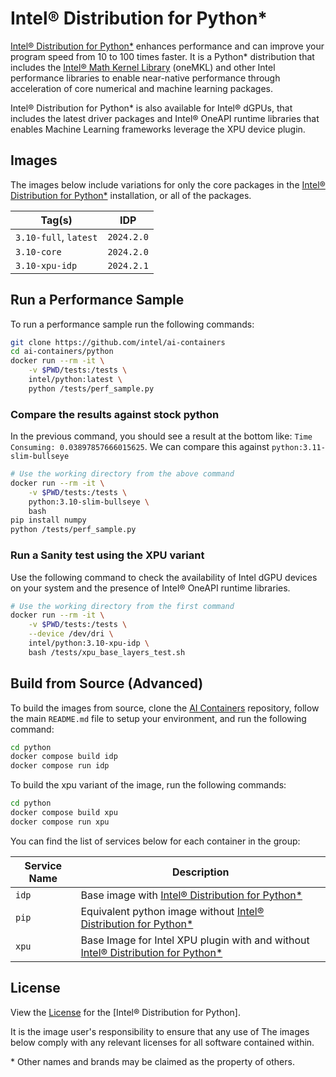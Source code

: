 # Intel® Distribution for Python*

[Intel® Distribution for Python*] enhances performance and can improve your program speed from 10 to 100 times faster. It is a Python* distribution that includes the [Intel® Math Kernel Library] (oneMKL) and other Intel performance libraries to enable near-native performance through acceleration of core numerical and machine learning packages.

Intel® Distribution for Python* is also available for Intel® dGPUs, that includes the latest driver packages and Intel® OneAPI runtime libraries that enables Machine Learning frameworks leverage the XPU device plugin.

## Images

The images below include variations for only the core packages in the [Intel® Distribution for Python*] installation, or all of the packages.

| Tag(s)                 | IDP        |
| ---------------------- | ---------- |
| `3.10-full`, `latest`  | `2024.2.0` |
| `3.10-core`            | `2024.2.0` |
| `3.10-xpu-idp`         | `2024.2.1` |

## Run a Performance Sample

To run a performance sample run the following commands:

```bash
git clone https://github.com/intel/ai-containers
cd ai-containers/python
docker run --rm -it \
    -v $PWD/tests:/tests \
    intel/python:latest \
    python /tests/perf_sample.py
```

### Compare the results against stock python

In the previous command, you should see a result at the bottom like: `Time Consuming: 0.03897857666015625`. We can compare this against `python:3.11-slim-bullseye`

```bash
# Use the working directory from the above command
docker run --rm -it \
    -v $PWD/tests:/tests \
    python:3.10-slim-bullseye \
    bash
pip install numpy
python /tests/perf_sample.py
```

### Run a Sanity test using the XPU variant

Use the following command to check the availability of Intel dGPU devices on your system and the presence of Intel® OneAPI runtime libraries.

```bash
# Use the working directory from the first command
docker run --rm -it \
    -v $PWD/tests:/tests \
    --device /dev/dri \
    intel/python:3.10-xpu-idp \
    bash /tests/xpu_base_layers_test.sh
```

## Build from Source (Advanced)

To build the images from source, clone the [AI Containers](https://github.com/intel/ai-containers) repository, follow the main `README.md` file to setup your environment, and run the following command:

```bash
cd python
docker compose build idp
docker compose run idp
```

To build the xpu variant of the image, run the following commands:

```bash
cd python
docker compose build xpu
docker compose run xpu
```

You can find the list of services below for each container in the group:

| Service Name | Description                                                         |
| ------------ | ------------------------------------------------------------------- |
| `idp`        | Base image with [Intel® Distribution for Python*]                    |
| `pip`        | Equivalent python image without [Intel® Distribution for Python*]    |
| `xpu`        | Base Image for Intel XPU plugin with and without [Intel® Distribution for Python*] |

## License

View the [License](https://github.com/intel/ai-containers/blob/main/LICENSE) for the [Intel® Distribution for Python].

It is the image user's responsibility to ensure that any use of The images below comply with any relevant licenses for all software contained within.

\* Other names and brands may be claimed as the property of others.

<!--Below are links used in these document. They are not rendered: -->

[Intel® Distribution for Python*]: https://www.intel.com/content/www/us/en/developer/tools/oneapi/distribution-for-python.html#gs.9bos9m
[Intel® Math Kernel Library]: https://www.intel.com/content/www/us/en/developer/tools/oneapi/onemkl.html
[Intel® DPC++ Compiler Library]: https://www.intel.com/content/www/us/en/developer/tools/oneapi/dpc-compiler-download.html
[Intel® Collective Communications Library]: https://www.intel.com/content/www/us/en/developer/tools/oneapi/oneccl.html
[Intel® dGPU driver releases ]: https://dgpu-docs.intel.com/releases/releases.html
